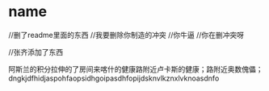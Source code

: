 # name
//删了readme里面的东西
//我要删除你制造的冲突
//你牛逼
//你在删冲突呀


//张齐添加了东西

阿斯兰的积分拉伸的了房间来喀什的健康路附近卢卡斯的健康；路附近奥数傀儡；dngkjdfhidjaspohfaopsidhgoipasdhfopijdsknvlkznxlvknoasdnfo
